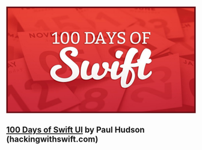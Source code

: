 ![100 Days of Swift UI](https://github.com/ciaranfarrell82/100DaysSwiftUI/blob/main/image.jpg)

## [100 Days of Swift UI](https://www.hackingwithswift.com/100) by Paul Hudson (hackingwithswift.com)

